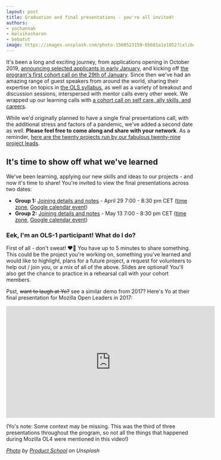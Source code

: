 ```yaml
---
layout: post
title: Graduation and final presentations - you're all invited!
authors:
- yochannah
- malvikasharan
- bebatut
image: https://images.unsplash.com/photo-1560523159-6b681a1e1852?ixlib=rb-1.2.1&ixid=eyJhcHBfaWQiOjEyMDd9&auto=format&fit=crop&w=2100&q=80
---
```


It's been a long and exciting journey, from applications opening in October 2019, [announcing selected applicants in early January](https://openlifesci.org/posts/2020/01/13/ols1-announcement/), and kicking off [the program's first cohort call on the 29th of January](https://openlifesci.org/ols-1/week02/). Since then we've had an amazing range of guest speakers from around the world, sharing their expertise on topics in [the OLS syllabus](https://openlifesci.org/ols-1), as well as a variety of breakout and discussion sessions, interspersed with mentor calls every other week. We wrapped up our learning calls with [a cohort call on self care, ally skills, and careers](https://openlifesci.org/ols-1/week11/).  

While we'd originally planned to have a single final presentations call, with the additional stress and factors of a pandemic, we've added a second date as well. **Please feel free to come along and share with your network**. As a reminder, [here are the twenty projects run by our fabulous twenty-nine project leads](https://openlifesci.org/ols-1/projects-participants/). 


## It's time to show off what we've learned

We've been learning, applying our new skills and ideas to our projects - and now it's time to share! You're invited to view the final presentations across two dates:

- **Group 1:** [Joining details and notes](https://openlifesci.org/ols-1/week15/) - April 29 7:00 - 8:30 pm CET ([time zone](https://arewemeetingyet.com/Berlin/2020-04-29/19:00/OLS-1%20Cohort%20Call%20(Week%2015)), [Google calendar event](https://calendar.google.com/event?action=TEMPLATE&tmeid=MnRsY291Y3U3ZmxuMDMxYmg3bnBnNTRtcTYgbjNycWh2dWZmMDVvamtsMG9wZnN2aDQ5ZmtAZw&tmsrc=n3rqhvuff05ojkl0opfsvh49fk%40group.calendar.google.com))
- **Group 2:** [Joining details and notes](https://openlifesci.org/ols-1/week17/) - May 13 7:00 - 8:30 pm CET ([time zone](https://arewemeetingyet.com/Berlin/2020-05-13/19:00/OLS-1%20Cohort%20Call%20(Week%2017)), [Google calendar event](https://calendar.google.com/event?action=TEMPLATE&tmeid=Xzg5MzNjY2E0ODkyazJiYTU4NHBqYWI5azcwbzQ2YjlwNzByajBiOW03MTJqOGMxbTZkMmo0Z2kxNm8gYWd0cXA1Z2NyNXYycHBnNm5hZmtzMDlxbWNAZw&tmsrc=agtqp5gcr5v2ppg6nafks09qmc%40group.calendar.google.com))

### Eek, I'm an OLS-1 participant! What do I do?

First of all - don't sweat! ❤️🌷 You have up to 5 minutes to share something. This could be the project you're working on, something you've learned and would like to highlight, plans for a future project, a request for volunteers to help out / join you, or a mix of all of the above. Slides are optional! You'll also get the chance to practice in a rehearsal call with your cohort members.

Psst, <span style="text-decoration:line-through">want to laugh at Yo?</span> see a similar demo from 2017? Here's Yo at their final presentation for Mozilla Open Leaders in 2017:

<iframe style="width:560px;height:300px;min-width:560px;min-height:300px;" width="560" height="300" src="https://www.youtube.com/embed/ShMcN8afjl8" frameborder="0" allow="accelerometer; autoplay; encrypted-media; gyroscope; picture-in-picture" allowfullscreen></iframe>

(Yo's note: Some context may be missing. This was the third of three presentations throughout the program, so not all the things that happened during Mozilla OL4 were mentioned in this video!)


*[Photo](https://unsplash.com/photos/ypZHyD1TqP0) by [Product School](https://unsplash.com/@productschool) on Unsplash*

